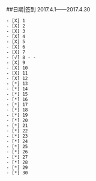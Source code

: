 ##日期|签到
2017.4.1——2017.4.30

    - [X] 1
    - [X] 2
    - [X] 3
    - [X] 4
    - [X] 5
    - [X] 6
    - [X] 7
    - [√] 8 - -
    - [X] 9
    - [X] 10
    - [X] 11 
    - [X] 12 
    - [*] 13
    - [*] 14
    - [*] 15
    - [*] 16
    - [*] 17 
    - [*] 18 
    - [*] 19 
    - [*] 20
    - [*] 21 
    - [*] 22
    - [*] 23
    - [*] 24
    - [*] 25
    - [*] 26
    - [*] 27
    - [*] 28 
    - [*] 29
    - [*] 30 
